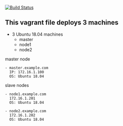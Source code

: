 [![Build Status](http://build.thelinuxthing.com/buildStatus/icon?job=thelinuxthing-docker&build=1)](https://build.thelinuxthing.com/job/thelinuxthing-docker/1/)

This vagrant file deploys 3 machines
-
  - 3 Ubuntu 18.04 machines
    - master
    - node1
    - node2
    

master node
   
    - master.example.com 
      IP: 172.16.1.100
      OS: Ubuntu 18.04

slave nodes

    - node1.example.com
      172.16.1.201
      OS: Ubuntu 18.04

    - node2.example.com
      172.16.1.202
      OS: Ubuntu 18.04